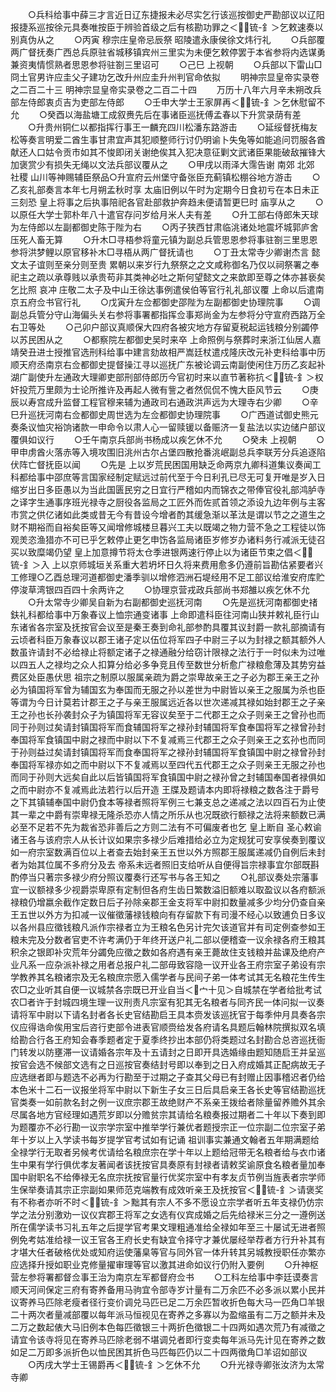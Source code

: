 <!-- { "loadSidebar": true } -->
　　○兵科给事中薛三才言近日辽东捷报未必尽实乞行该巡按御史严勘部议以辽阳报捷系巡按徐元具奏唯按臣于辨验首级之后有核勘功罪之＜锍-釒＞乞敕速奏以别真伪从之
　　○丙寅  穆宗庄皇帝忌辰祭  昭陵遣永康侯徐文炜行礼
　　○兵部覆两广督抚奏广西总兵原驻省城移镇宾州三里实为未便乞敕停罢于本省参将内选谋勇兼资夷情惯熟者思恩参将驻劄三里诏可
　　○己巳  上视朝
　　○兵部以下雷山□冏土官男许应圭父子建功乞改升州应圭升州判官命依拟
　　明神宗显皇帝实录卷之二百二十三
明神宗显皇帝实录卷之二百二十四
　　万历十八年六月辛未朔改兵部左侍郎衷贞吉为吏部左侍郎
　　○壬申大学士王家屏再＜锍-釒＞乞休慰留不允
　　○癸酉以海盐塘工成叙赉先后在事诸臣巡抚傅孟春以下升赏录荫有差
　　○升贵州铜仁以都指挥行事王一麟充四川松潘东路游击
　　○延绥督抚梅友松等奏言明爱二酋生事甘肃宜声其犯顺整师行讨仍明谕卜失兔等如能追问罚服各酋献还人口姑令贡市如其不悛即闭关谢绝俟其入犯决意征剿文武诸臣果能破敌摧锋大加褒赏少有损失无绳以文法兵部议覆从之
　　○甲戌以雨泽大霈告谢  南郊  北郊  社稷  山川等神赐辅臣祭品○升宣府云州堡守备张臣充蓟镇松棚谷地方游击
　　○乙亥礼部奏言本年七月朔孟秋时享  太庙旧例以午时为定期今日食初亏在本日未正三刻恐  皇上将事之后执事陪祀各官赴部救护奔趋未便请暂更巳时  庙享从之
　　○以原任大学士郭朴年八十遣官存问岁给月米人夫有差
　　○升工部右侍郎朱天球为左侍郎以左副都御史陈于陛为右
　　○丙子狭西甘肃临洮诸处地震坏城郭庐舍压死人畜无算
　　○升木□寻梧参将童元镇为副总兵管思恩参将事驻劄三里思恩参将洪梦鲤以原官移补木□寻梧从两广督抚请也
　　○丁丑太常寺少卿谢杰言  懿文太子谊则至亲分则至贵  累朝以来岁行九祭祭之之文咸称御名乃仅以祠祭署之奉祀主之疏以承尊贱以承贵苟非其类神必吐之斯何望懿文之来歆即至尊之体亦甚亵矣乞比照  哀冲  庄敬二太子及中山王徐达事例遣侯伯等官行礼礼部议覆  上命以后遣南京五府佥书官行礼
　　○戊寅升左佥都御史邵陛为左副都御史协理院事
　　○调副总兵管分守山海偏头关右参将事署都指挥佥事郑尚金为左参将分守宣府西路万全右卫等处
　　○己卯户部议真顺保大四府各被灾地方存留夏税起运钱粮分别蠲停以苏民困从之
　　○都察院左都御史吴时来卒  上命照例与祭葬时来浙江仙居人嘉靖癸丑进士授推官选刑科给事中建言劾故相严嵩廷杖遣戍隆庆改元补吏科给事中历顺天府丞南京右佥都御史提督操江寻以巡抚广东被论调云南副使闲住万历乙亥起补湖广副使升左通政大理卿吏部刑部侍郎历今官初时来以直节著称抗＜锍-釒＞权奸投荒万里颇为士论所推许及再起人微有訾之者然侃侃不愧大臣风节云
　　○庚辰以寿宫成升监督工程官穆来辅为通政司右通政洪声远为大理寺右少卿
　　○辛巳升巡抚河南右佥都御史周世选为左佥都御史协理院事
　　○广西道试御史熊元奏条议恤灾裕饷诸款一申命令以肃人心一留赎锾以备赈济一复盐法以实边储户部议覆俱如议行
　　○壬午南京兵部尚书杨成以疾乞休不允
　　○癸未  上视朝
　　○甲申虏酋火落赤等入境攻围旧洮州古尔占堡四散抢番洮岷副总兵李联芳分兵追逐陷伏阵亡督抚臣以闻
　　○先是  上以岁荒民困国用缺乏命两京九卿科道集议奏闻工科都给事中邵庶等言国家经制定赋远过前代至于今日利孔已尽无可复开唯是岁入日缩岁出日多臣愚以为当此国匮民穷之日宜行严稽如内而锦衣之带俸官役礼部鸿胪寺之译字生通事序班光禄寺之厨役各监局之工匠外而佐贰首领之添设九边年例与主客市赏之供亿诸如此类或昔无今有昔设今增者酌其缓急渐以革汰是谓以节之之道生之财不期裕而自裕矣臣等又闻增修城楼旦暮兴工夫以既竭之物力营不急之工程徒以饰观羙恣渔猎亦不可已乎乞敕停止更乞申饬各监局诸臣岁修岁办诸料务行减派无徒召买以致糜竭仍望  皇上加意撙节将太仓季进银两速行停止以为诸臣节束之倡＜锍-釒＞入  上以京师城垣关系重大若坍坏日久将来费用愈多仍遵前旨勘估紧要者兴工修理○乙酉总理河道都御史潘季驯以增修泗洲石堤经用不足工部议给淮安府库贮停浚草湾银四百四十余两许之
　　○协理京营戎政兵部尚书郑雒以疾乞休不允
　　○升太常寺少卿吴自新为右副都御史巡抚河南
　　○先是巡抚河南都御史禇鈇礼科都给事中万象春议上恤宗通变诸事  上命即遣科臣往河南山狭并敕礼臣行山东诸省各宗室及抚按官会议至是秦王奏到命礼部参酌具覆其议封爵一款礼部摘请有云顷者科臣万象春议以郡王诸子定以伍位将军四子中尉三子以为封禄之额其额外人数虽许请封不必给禄止将额定诸子之禄通融分给窃计限禄之法行于一时似未为过唯以四五人之禄均之众人扣算分给必多争竞且传至数世分析愈广禄粮愈薄及其势穷益费区处臣愚伏思  祖宗之制原以服属亲疏为爵之崇卑故亲王之子必为郡王亲王之孙必为镇国将军曾为辅国玄为奉国而无服之孙以差世为中尉皆以亲王之服属为杀也臣等谓为今日计莫若计郡王之子与亲王服属远近各以世次递减其禄如始封郡王之子亲王之孙也长孙袭封众子为镇国将军无容议矣至于二代郡王之众子则亲王之曾孙也而同于孙则过矣请封镇国将军而食辅国将军之禄孙封辅国将军食奉国将军之禄曾孙封奉国将军食镇国中尉之禄而中尉以下不复减焉三代郡王之众子则亲王之玄孙也而同于孙则益过矣请封镇国将军而食奉国将军之禄孙封辅国将军食镇国中尉之禄曾孙封奉国将军禄亦如之而中尉以下不复减焉以至四代五代郡王之众子则亲王无服之孙也而同于孙则大远矣自此以后皆镇国将军食镇国中尉之禄孙曾之封辅国奉国者禄俱如之而中尉亦不复减焉此法若行以后开造  王牒及题请本内即将禄粮之数各注于爵号之下其镇辅奉国中尉仍食本等禄者照将军例三七兼支总之递减之法以四百石为止使其一辈之中爵有崇卑禄无隆杀恐亦人情之所乐从也况既欲行额禄之法将来额数已满必至不足若不先为裁省恐非善后之方则二法有不可偏废者也乞  皇上断自  圣心敕谕诸王各与该府宗人从长计议如果宗多禄少后难措给必立为定规犹可安享侯奏到覆议如一府宗室数满百位以上者查去始封亲王五世以外方照郡王服属递减仍自例后未封者为始其位属不多府分及去  帝系未远者照旧支给听从自便得旨宗禄事宜尔部既斟酌停当只著宗多禄少府分照议覆奏行还写书与各王知之
　　○礼部议奏处宗藩事宜一议额禄多少视爵崇卑原有定制但各府生齿日繁数溢旧额难以取盈议以各府额派禄粮仍增嬴余截作定数日后子孙除亲郡王金支将军中尉扣数量减多少均分仍查自亲王五世以外方为扣减一议催徵藩禄钱粮向有存留款下有司漫不经心以致逋负日多议以各州县应徵钱粮凡派作宗禄者立为王粮名色另计完欠该道官并有司定例查参如王粮未完及分数者官吏不许考满仍于年终开送户礼二部以便稽查一议余禄各府王粮其积余之银即补灾荒年分蠲免应徵之数如各府遇有亲王薨故住支钱粮并盐课及绝府产业凡系一应杂派补禄之用者总报户礼二部毋致容隐一议开业各王府宗室子弟设有宗学教养其名粮诸宗及无名粮庶宗愿入儒学者与民间子弟一体考试其无名粮花生传生农□之业听其自便一议城禁各宗既已开业自当＜宀十见＞自城禁在学者给批考试农□者许于封城四境生理一议刑责凡宗室有犯其无名粮者与同齐民一体问拟一议奏请将军中尉以下请名封者各长史官结勘启王具本赍发该巡抚官于每季仲月具奏各宗仪应得诰命俟用宝后咨行吏部令进表官顺赍给发各府请名具题后翰林院撰拟双名填给勘合行各王府知会春季题者定于夏季终抄出本部仍将类题过名封勘合总咨巡抚衙门转发以防壅滞一议请婚各宗年及十五请封之日即开具选婚缘由题知随启王并呈巡按官会选不候部文选有之日巡按官奏结封号即以奉到之日入府成婚其正配病故无子应选继者即与题选不必再为行勘至于过期之子查其父母已有封赠止因事稽迟者仍给本色米十二石一议报坐将军中尉以下新生子女三日后具启亲王各长史等官结勘巡抚官类奏一如前款名封之例一议庶宗郡王故绝财产不系亲王拨给者除量留养赡外其余尽属各地方官经理如遇荒岁即以分赡贫宗其请给名粮奏报过期者二十年以下奏到即为题覆亦不必行勘一议宗学宗室中推举学行兼优者题授宗正一位宗副二位宗室子弟年十岁以上入学读书每岁提学官考试如有记诵  祖训事实兼通文翰者五年期满题给全禄学行无取者另候考优请给名粮庶宗在学十年以上题给冠带无名粮者给与衣巾诸生中果有学行俱优孝友著闻者该抚按官具奏原有封禄者请敕奖谕原食名粮者量加奉国中尉职名不给俸禄无名庶宗抚按官量行优奖宗室中有孝友贞节例当旌表者宗学师生保举奏请其宗正宗副如果师范克端教有成效听亲王及抚按官＜锍-釒＞请褒奖有不称者亦听不时＜锍-釒＞黜其有宗人不多不愿设立宗学者听五年支禄仍仿宗学之法分别激劝一议仪宾郡王将军之女选有仪宾成婚之后先给禄米三分之一遵例送所在儒学读书习礼五年之后提学官考果文理粗通准给全禄如年至三十屡试无进者照例免考姑准给禄一议王官各王府长史有缺宜令择守才兼优屡经举荐者方行升补其有才堪大任者破格优处或知府运使藩臬等官与同外官一体升转其另城教授职任亦繁亦应选择升授如职业克修量擢审理等官以激其进命如议行仍附入要例
　　○升神枢营左参将署都督佥事王治为南京左军都督府佥书
　　○工科左给事中李廷谟奏言顺天河间保定三府有寄养备用马驹宜令部寺岁计量有二万余匹不必多派以累小民并议寄养马匹除老瘦者径行变价调兑马匹已足二万余匹暂收折色每大马一匹角□羊银二十两次者量减部覆以每年派马恒视见在寄养之多寡以为盈缩虽有二万之额并未及二万之数起俵大马旧例本色每匹徵银三十两折色徵银二十四两如遇次荒乃有减徵之请宜令该寺将见在寄养马匹除老弱不堪调兑者即行变卖每年派马先计见在寄养之数如足二万即多派折色以恤民困其折色马匹每匹仍以二十四两徵角□羊诏如部议
　　○丙戌大学士王锡爵再＜锍-釒＞乞休不允
　　○升光禄寺卿张汝济为太常寺卿
